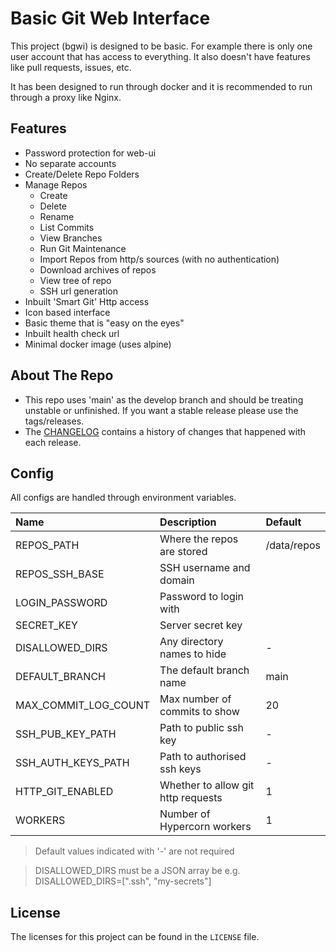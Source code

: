 # Basic Git Web Interface
This project (bgwi) is designed to be basic. For example there is only one user account that has access to everything. It also doesn't have features like pull requests, issues, etc.

It has been designed to run through docker and it is recommended to run through a proxy like Nginx.

## Features
- Password protection for web-ui
- No separate accounts
- Create/Delete Repo Folders
- Manage Repos
    - Create
    - Delete
    - Rename
    - List Commits
    - View Branches
    - Run Git Maintenance
    - Import Repos from http/s sources (with no authentication)
    - Download archives of repos
    - View tree of repo
    - SSH url generation
- Inbuilt 'Smart Git' Http access
- Icon based interface
- Basic theme that is "easy on the eyes"
- Inbuilt health check url
- Minimal docker image (uses alpine)

## About The Repo
- This repo uses 'main' as the develop branch and should be treating unstable or unfinished. If you want a stable release please use the tags/releases.
- The [CHANGELOG](CHANGELOG.md) contains a history of changes that happened with each release.

## Config
All configs are handled through environment variables.

| Name                 | Description                        | Default     |
|:---------------------|:-----------------------------------|:------------|
| REPOS_PATH           | Where the repos are stored         | /data/repos |
| REPOS_SSH_BASE       | SSH username and domain            |             |
| LOGIN_PASSWORD       | Password to login with             |             |
| SECRET_KEY           | Server secret key                  |             |
| DISALLOWED_DIRS      | Any directory names to hide        | -           |
| DEFAULT_BRANCH       | The default branch name            | main        |
| MAX_COMMIT_LOG_COUNT | Max number of commits to show      | 20          |
| SSH_PUB_KEY_PATH     | Path to public ssh key             | -           |
| SSH_AUTH_KEYS_PATH   | Path to authorised ssh keys        | -           |
| HTTP_GIT_ENABLED     | Whether to allow git http requests | 1           |
| WORKERS              | Number of Hypercorn workers        | 1           |

> Default values indicated with '-' are not required

> DISALLOWED_DIRS must be a JSON array be e.g. DISALLOWED_DIRS=[".ssh", "my-secrets"]

## License
The licenses for this project can be found in the `LICENSE` file.
